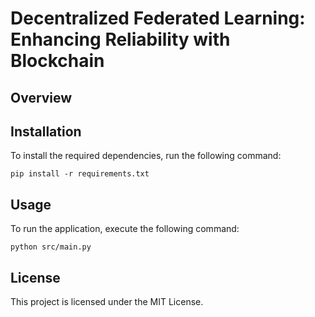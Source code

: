 # Decentralized Federated Learning: Enhancing Reliability with Blockchain

## Overview

## Installation
To install the required dependencies, run the following command:

```
pip install -r requirements.txt
```

## Usage
To run the application, execute the following command:

```
python src/main.py
```

## License
This project is licensed under the MIT License.